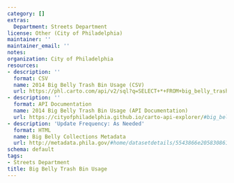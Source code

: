 ```yaml
---
category: []
extras:
  Department: Streets Department
license: Other (City of Philadelphia)
maintainer: ''
maintainer_email: ''
notes: 
organization: City of Philadelphia
resources:
- description: ''
  format: CSV
  name: 2014 Big Belly Trash Bin Usage (CSV)
  url: https://phl.carto.com/api/v2/sql?q=SELECT+*+FROM+big_belly_trash_bin_usage&filename=big_belly_trash_bin_usage&format=csv&skipfields=cartodb_id,the_geom,the_geom_webmercator
- description: ''
  format: API Documentation
  name: 2014 Big Belly Trash Bin Usage (API Documentation)
  url: https://cityofphiladelphia.github.io/carto-api-explorer/#big_belly_trash_bin_usage
- description: 'Update Frequency: As Needed'
  format: HTML
  name: Big Belly Collections Metadata
  url: http://metadata.phila.gov/#home/datasetdetails/5543866e20583086178c4f1e/
schema: default
tags:
- Streets Department
title: Big Belly Trash Bin Usage
---
```

